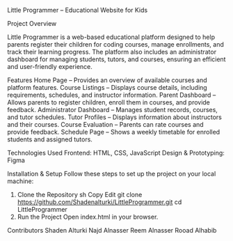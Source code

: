 Little Programmer – Educational Website for Kids

Project Overview

Little Programmer is a web-based educational platform designed to help parents register their children for coding courses, manage enrollments, and track their learning progress. The platform also includes an administrator dashboard for managing students, tutors, and courses, ensuring an efficient and user-friendly experience.

Features
Home Page – Provides an overview of available courses and platform features.
Course Listings – Displays course details, including requirements, schedules, and instructor information.
Parent Dashboard – Allows parents to register children, enroll them in courses, and provide feedback.
Administrator Dashboard – Manages student records, courses, and tutor schedules.
Tutor Profiles – Displays information about instructors and their courses.
Course Evaluation – Parents can rate courses and provide feedback.
Schedule Page – Shows a weekly timetable for enrolled students and assigned tutors.

Technologies Used
Frontend: HTML, CSS, JavaScript
Design & Prototyping: Figma

Installation & Setup
Follow these steps to set up the project on your local machine:

1. Clone the Repository
sh
Copy
Edit
git clone https://github.com/Shadenalturki/LittleProgrammer.git
cd LittleProgrammer
2. Run the Project
Open index.html in your browser.

Contributors
Shaden Alturki
Najd Alnasser
Reem Alnasser
Rooad Alhabib
